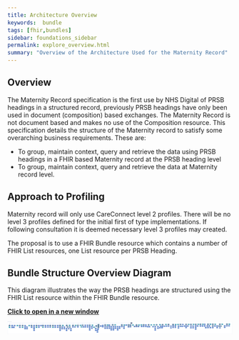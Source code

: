 ```yaml
---
title: Architecture Overview
keywords:  bundle
tags: [fhir,bundles]
sidebar: foundations_sidebar
permalink: explore_overview.html
summary: "Overview of the Architecture Used for the Maternity Record"
---
```


## Overview ##

The Maternity Record specification is the first use by NHS Digital of PRSB headings in a structured record, previously PRSB headings have only been used in document (composition) based exchanges. The Maternity Record is not document based and makes no use of the Composition resource.
This specification details the structure of the Maternity record to satisfy some overarching business requirements. These are:

- To group, maintain context, query and retrieve the data using PRSB headings in a FHIR based Maternity record at the PRSB heading level
- To group, maintain context, query and retrieve the data at Maternity record level.

## Approach to Profiling ##

Maternity record will only use CareConnect level 2 profiles. There will be no level 3 profiles defined for the initial first of type implementations. If following consultation it is deemed necessary level 3 profiles may created. 


The proposal is to use a FHIR Bundle resource which contains a number of FHIR List resources, one List resource per PRSB Heading.

## Bundle Structure Overview Diagram ##

This diagram illustrates the way the PRSB headings are structured using the FHIR List resource within the FHIR Bundle resource.

<a href="images/explore/maternity_bundle_overview.pdf" target="_blank" style="width: 100%;max-width: 100%;"><b>Click to open in a new window</b></a>

<img src="images/explore/maternity_bundle_overview.png" style="width: auto %;height: auto%;"/>

